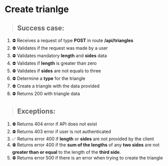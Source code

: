 # Create trianlge

> ## Success case:
1. ⛔️ Receives a request of type **POST** in route **/api/triangles**
2. ⛔️ Validates if the request was made by a user
3. ⛔️ Validates mandatory **length** and **sides** data
4. ⛔️ Validates if **length** is greater than zero
5. ⛔️ Validates if **sides** are not equals to three
6. ⛔️ Determine a **type** for the triangle
7. ⛔️ Create a triangle with the data provided
8. ⛔️ Returns 200 with triangle data

> ## Exceptions:
1. ⛔️ Returns 404 error if API does not exist
1. ⛔️ Returns 403 error if user is not authenticated
1. ✅️ Returns error 400 if **length** or **sides** are not provided by the client
1. ⛔️ Returns error 400 if the **sum of the lengths** of any **two sides** are not **greater than or equal** to the length of the **third side**.
1. ⛔️ Returns error 500 if there is an error when trying to create the triangle
